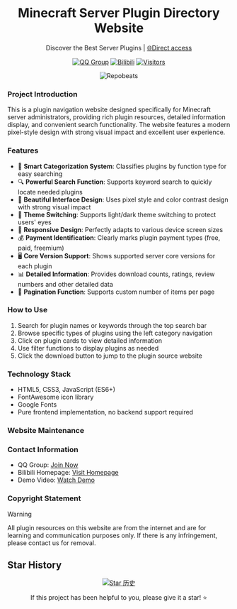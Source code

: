 <div align="center">

# Minecraft Server Plugin Directory Website
Discover the Best Server Plugins | [🌐Direct access](https://mcplugin.netlify.app/)

[![QQ Group](https://img.shields.io/badge/-QQ%E7%BE%A4%EF%BD%9C684957856-blue?style=flat&logo=QQ)](https://qm.qq.com/q/Ghue9KRxi8)
[![Bilibili](https://img.shields.io/badge/-bilibili%E8%A7%86%E9%A2%91%EF%BD%9CBV1wZvPzXENR-%23FB7299?style=flat&logo=bilibili)](https://www.bilibili.com/video/BV1wZvPzXENR)
[![Visitors](https://api.visitorbadge.io/api/combined?path=https%3A%2F%2Fgithub.com%2FKauo7420%2FKauo7420&label=Visitors&countColor=%23263759&style=flat)](https://visitorbadge.io/)

![Repobeats](https://repobeats.axiom.co/api/embed/f16b160ea419610190dff30d327b56ad37f2e86e.svg "Repobeats analytics image")

</div>

### Project Introduction
This is a plugin navigation website designed specifically for Minecraft server administrators, providing rich plugin resources, detailed information display, and convenient search functionality. The website features a modern pixel-style design with strong visual impact and excellent user experience.

### Features
- 🎯 **Smart Categorization System**: Classifies plugins by function type for easy searching
- 🔍 **Powerful Search Function**: Supports keyword search to quickly locate needed plugins
- 🎨 **Beautiful Interface Design**: Uses pixel style and color contrast design with strong visual impact
- 🌙 **Theme Switching**: Supports light/dark theme switching to protect users' eyes
- 📱 **Responsive Design**: Perfectly adapts to various device screen sizes
- 💰 **Payment Identification**: Clearly marks plugin payment types (free, paid, freemium)
- 🖥️ **Core Version Support**: Shows supported server core versions for each plugin
- 📊 **Detailed Information**: Provides download counts, ratings, review numbers and other detailed data
- 🔄 **Pagination Function**: Supports custom number of items per page

### How to Use
1. Search for plugin names or keywords through the top search bar
2. Browse specific types of plugins using the left category navigation
3. Click on plugin cards to view detailed information
4. Use filter functions to display plugins as needed
5. Click the download button to jump to the plugin source website

### Technology Stack
- HTML5, CSS3, JavaScript (ES6+)
- FontAwesome icon library
- Google Fonts
- Pure frontend implementation, no backend support required

### Website Maintenance

<!-- readme: collaborators,contributors -start -->

<!-- readme: collaborators,contributors -end -->

### Contact Information
- QQ Group: [Join Now](https://qm.qq.com/q/Ghue9KRxi8)
- Bilibili Homepage: [Visit Homepage](https://space.bilibili.com/375148183)
- Demo Video: [Watch Demo](https://www.bilibili.com/video/BV1wZvPzXENR)

### Copyright Statement
> [!warning]
> All plugin resources on this website are from the internet and are for learning and communication purposes only. If there is any infringement, please contact us for removal.

## Star History

<div align="center">

[![Star 历史](https://starchart.cc/Kauo7420/Kauo7420.svg?variant=adaptive)](https://starchart.cc/Kauo7420/Kauo7420)

If this project has been helpful to you, please give it a star! ⭐
</div>
